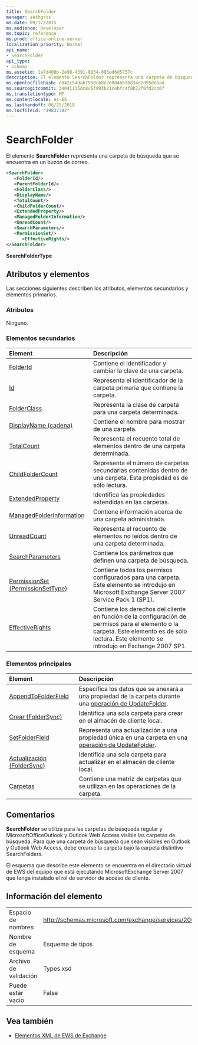 ```yaml
---
title: SearchFolder
manager: sethgros
ms.date: 09/17/2015
ms.audience: Developer
ms.topic: reference
ms.prod: office-online-server
localization_priority: Normal
api_name:
- SearchFolder
api_type:
- schema
ms.assetid: 1a7d408b-2e98-4391-8834-085ed6d5757c
description: El elemento SearchFolder representa una carpeta de búsqueda que se encuentra en un buzón de correo.
ms.openlocfilehash: d842c54dab7950c68e26804b676834c2d95debad
ms.sourcegitcommit: 34041125dc8c5f993b21cebfc4f8b72f0fd2cb6f
ms.translationtype: MT
ms.contentlocale: es-ES
ms.lasthandoff: 06/25/2018
ms.locfileid: "19837302"
---
```

# <a name="searchfolder"></a>SearchFolder

El elemento **SearchFolder** representa una carpeta de búsqueda que se encuentra en un buzón de correo. 
  
```xml
<SearchFolder>
   <FolderId/>
   <ParentFolderId/>
   <FolderClass/>
   <DisplayName/>
   <TotalCount/>
   <ChildFolderCount/>
   <ExtendedProperty/>
   <ManagedFolderInformation/>
   <UnreadCount/>
   <SearchParameters/>
   <PermissionSet/>
      <EffectiveRights/>
</SearchFolder>
```

 **SearchFolderType**
## <a name="attributes-and-elements"></a>Atributos y elementos

Las secciones siguientes describen los atributos, elementos secundarios y elementos primarios.
  
### <a name="attributes"></a>Atributos

Ninguno.
  
### <a name="child-elements"></a>Elementos secundarios

|**Element**|**Descripción**|
|:-----|:-----|
|[FolderId](folderid.md) <br/> |Contiene el identificador y cambiar la clave de una carpeta.  <br/> |
|[Id](parentfolderid.md) <br/> |Representa el identificador de la carpeta primaria que contiene la carpeta.  <br/> |
|[FolderClass](folderclass.md) <br/> |Representa la clase de carpeta para una carpeta determinada.  <br/> |
|[DisplayName (cadena)](displayname-string.md) <br/> |Contiene el nombre para mostrar de una carpeta.  <br/> |
|[TotalCount](totalcount.md) <br/> |Representa el recuento total de elementos dentro de una carpeta determinada.  <br/> |
|[ChildFolderCount](childfoldercount.md) <br/> |Representa el número de carpetas secundarias contenidas dentro de una carpeta. Esta propiedad es de sólo lectura.  <br/> |
|[ExtendedProperty](extendedproperty.md) <br/> |Identifica las propiedades extendidas en las carpetas.  <br/> |
|[ManagedFolderInformation](managedfolderinformation.md) <br/> |Contiene información acerca de una carpeta administrada.  <br/> |
|[UnreadCount](unreadcount.md) <br/> |Representa el recuento de elementos no leídos dentro de una carpeta determinada.  <br/> |
|[SearchParameters](searchparameters.md) <br/> |Contiene los parámetros que definen una carpeta de búsqueda.  <br/> |
|[PermissionSet (PermissionSetType)](permissionset-permissionsettype.md) <br/> |Contiene todos los permisos configurados para una carpeta. Este elemento se introdujo en Microsoft Exchange Server 2007 Service Pack 1 (SP1).  <br/> |
|[EffectiveRights](effectiverights.md) <br/> |Contiene los derechos del cliente en función de la configuración de permisos para el elemento o la carpeta. Este elemento es de sólo lectura. Este elemento se introdujo en Exchange 2007 SP1.  <br/> |
   
### <a name="parent-elements"></a>Elementos principales

|**Element**|**Descripción**|
|:-----|:-----|
|[AppendToFolderField](appendtofolderfield.md) <br/> |Especifica los datos que se anexará a una propiedad de la carpeta durante una [operación de UpdateFolder](updatefolder-operation.md).  <br/> |
|[Crear (FolderSync)](create-foldersync.md) <br/> |Identifica una sola carpeta para crear en el almacén de cliente local.  <br/> |
|[SetFolderField](setfolderfield.md) <br/> |Representa una actualización a una propiedad única en una carpeta en una [operación de UpdateFolder](updatefolder-operation.md).  <br/> |
|[Actualización (FolderSync)](update-foldersync.md) <br/> |Identifica una sola carpeta para actualizar en el almacén de cliente local.  <br/> |
|[Carpetas](folders-ex15websvcsotherref.md) <br/> |Contiene una matriz de carpetas que se utilizan en las operaciones de la carpeta.  <br/> |
   
## <a name="remarks"></a>Comentarios

 **SearchFolder** se utiliza para las carpetas de búsqueda regular y MicrosoftOfficeOutlook y Outlook Web Access visible las carpetas de búsqueda. Para que una carpeta de búsqueda que sean visibles en Outlook y Outlook Web Access, debe crearse la carpeta bajo la carpeta distintivo SearchFolders. 
  
El esquema que describe este elemento se encuentra en el directorio virtual de EWS del equipo que está ejecutando MicrosoftExchange Server 2007 que tenga instalado el rol de servidor de acceso de cliente.
  
## <a name="element-information"></a>Información del elemento

|||
|:-----|:-----|
|Espacio de nombres  <br/> |http://schemas.microsoft.com/exchange/services/2006/types  <br/> |
|Nombre de esquema  <br/> |Esquema de tipos  <br/> |
|Archivo de validación  <br/> |Types.xsd  <br/> |
|Puede estar vacío  <br/> |False  <br/> |
   
## <a name="see-also"></a>Vea también



- [Elementos XML de EWS de Exchange](ews-xml-elements-in-exchange.md)

